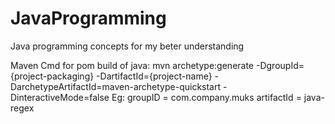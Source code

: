 # JavaProgramming
Java programming concepts for my beter understanding


Maven Cmd for pom build of java:
mvn archetype:generate -DgroupId={project-packaging} -DartifactId={project-name} -DarchetypeArtifactId=maven-archetype-quickstart -DinteractiveMode=false
Eg:
    groupID = com.company.muks
    artifactId = java-regex
